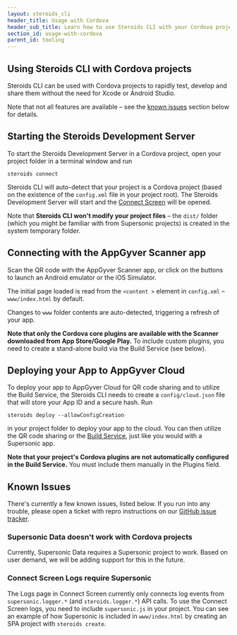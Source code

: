 ```yaml
---
layout: steroids_cli
header_title: Usage with Cordova
header_sub_title: Learn how to use Steroids CLI with your Cordova projects
section_id: usage-with-cordova
parent_id: tooling
---
```


<section class="docs-section" id="overview">

# Using Steroids CLI with Cordova projects

Steroids CLI can be used with Cordova projects to rapidly test, develop and share them without the need for Xcode or Android Studio.

Note that not all features are available – see the [known issues](#known-issues) section below for details.
</section>
<section class="docs-section" id="starting-the-steroids-development-server">

## Starting the Steroids Development Server

To start the Steroids Development Server in a Cordova project, open your project folder in a terminal window and run

```
steroids connect
```

Steroids CLI will auto-detect that your project is a Cordova project (based on the existence of the `config.xml` file in your project root). The Steroids Development Server will start and the [Connect Screen](/tooling/cli/connect-screen) will be opened.

Note that **Steroids CLI won't modify your project files** – the `dist/` folder (which you might be familiar with from Supersonic projects) is created in the system temporary folder.
</section>
<section class="docs-section" id="connecting-with-the-appgyver-scanner-app">

## Connecting with the AppGyver Scanner app

Scan the QR code with the AppGyver Scanner app, or click on the buttons to launch an Android emulator or the iOS Simulator.

The initial page loaded is read from the `<content >` element in `config.xml` – `www/index.html` by default.

Changes to `www` folder contents are auto-detected, triggering a refresh of your app.

**Note that only the Cordova core plugins are available with the Scanner downloaded from App Store/Google Play.** To include custom plugins, you need to create a stand-alone build via the Build Service (see below).
</section>
<section class="docs-section" id="deploying-to-cloud">

## Deploying your App to AppGyver Cloud

To deploy your app to AppGyver Cloud for QR code sharing and to utilize the Build Service, the Steroids CLI needs to create a `config/cloud.json` file that will store your App ID and a secure hash. Run

```
steroids deploy --allowConfigCreation
```

in your project folder to deploy your app to the cloud. You can then utilize the QR code sharing or the [Build Service](/tooling/build-service), just like you would with a Supersonic app.

**Note that your project's Cordova plugins are not automatically configured in the Build Service.** You must include them manually in the Plugins field.

</section>
<section class="docs-section" id="known-issues">

## Known Issues

There's currently a few known issues, listed below. If you run into any trouble, please open a ticket with repro instructions on our [GitHub issue tracker](https://github.com/AppGyver/steroids/issues).

### Supersonic Data doesn't work with Cordova projects

Currently, Supersonic Data requires a Supersonic project to work. Based on user demand, we will be adding support for this in the future.

### Connect Screen Logs require Supersonic

The Logs page in Connect Screen currently only connects log events from `supersonic.logger.*` (and `steroids.logger.*`) API calls. To use the Connect Screen logs, you need to include `supersonic.js` in your project. You can see an example of how Supersonic is included in `www/index.html` by creating an SPA project with `steroids create`.

</section>
